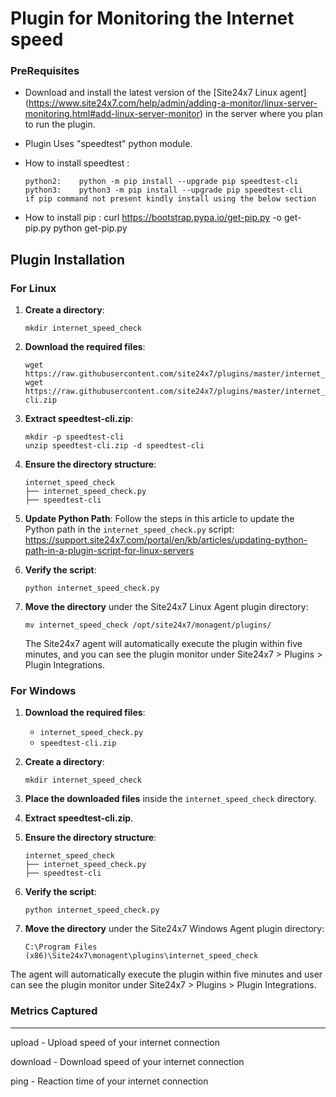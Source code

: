 Plugin for Monitoring the Internet speed 
========================================

### PreRequisites

- Download and install the latest version of the [Site24x7 Linux agent] (https://www.site24x7.com/help/admin/adding-a-monitor/linux-server-monitoring.html#add-linux-server-monitor) in the server where you plan to run the plugin. 

- Plugin Uses "speedtest" python module.
	
- How to install speedtest :
  
      python2:    python -m pip install --upgrade pip speedtest-cli
      python3:    python3 -m pip install --upgrade pip speedtest-cli
      if pip command not present kindly install using the below section

- How to install pip :
      curl https://bootstrap.pypa.io/get-pip.py -o get-pip.py
      python get-pip.py

Plugin Installation
-------------------

### For Linux

1. **Create a directory**:
    ```
    mkdir internet_speed_check
    ```

2. **Download the required files**:
    ```
    wget https://raw.githubusercontent.com/site24x7/plugins/master/internet_speed_check/internet_speed_check.py
    wget https://raw.githubusercontent.com/site24x7/plugins/master/internet_speed_check/speedtest-cli.zip
    ```

3. **Extract speedtest-cli.zip**:
    ```
    mkdir -p speedtest-cli
    unzip speedtest-cli.zip -d speedtest-cli
    ```

4. **Ensure the directory structure**:
    ```
    internet_speed_check
    ├── internet_speed_check.py
    ├── speedtest-cli
    ```

5. **Update Python Path**: Follow the steps in this article to update the Python path in the `internet_speed_check.py` script:
    https://support.site24x7.com/portal/en/kb/articles/updating-python-path-in-a-plugin-script-for-linux-servers

6. **Verify the script**:
    ```
    python internet_speed_check.py
    ```

7. **Move the directory** under the Site24x7 Linux Agent plugin directory:
    ```
    mv internet_speed_check /opt/site24x7/monagent/plugins/
    ```

    The Site24x7 agent will automatically execute the plugin within five minutes, and you can see the plugin monitor under Site24x7 > Plugins > Plugin Integrations.

### For Windows

1. **Download the required files**:
    - `internet_speed_check.py`
    - `speedtest-cli.zip`

2. **Create a directory**:
    ```
    mkdir internet_speed_check
    ```

3. **Place the downloaded files** inside the `internet_speed_check` directory.

4. **Extract speedtest-cli.zip**.

5. **Ensure the directory structure**:
    ```
    internet_speed_check
    ├── internet_speed_check.py
    ├── speedtest-cli
    ```

6. **Verify the script**:
    ```
    python internet_speed_check.py
    ```

7. **Move the directory** under the Site24x7 Windows Agent plugin directory:
    ```
    C:\Program Files (x86)\Site24x7\monagent\plugins\internet_speed_check
    ```

The agent will automatically execute the plugin within five minutes and user can see the plugin monitor under Site24x7 > Plugins > Plugin Integrations.


### Metrics Captured
---

upload - Upload speed of your internet connection

download - Download speed of your internet connection

ping - Reaction time of your internet connection
